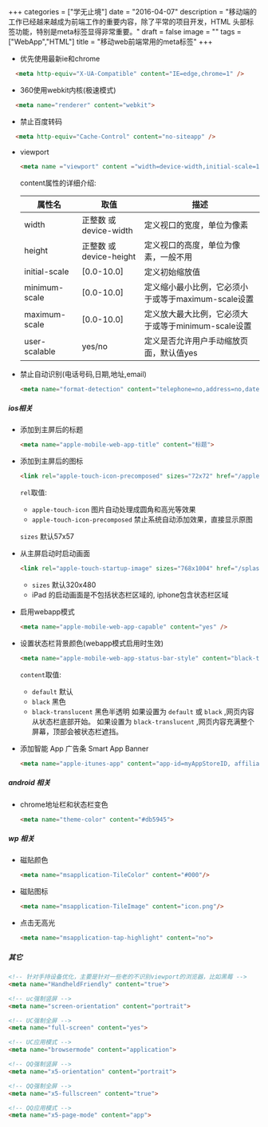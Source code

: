 +++
categories = ["学无止境"]
date = "2016-04-07"
description = "移动端的工作已经越来越成为前端工作的重要内容，除了平常的项目开发，HTML 头部标签功能，特别是meta标签显得非常重要。"
draft = false
image = ""
tags = ["WebApp","HTML"]
title = "移动web前端常用的meta标签"
+++

* 优先使用最新ie和chrome
```html
  <meta http-equiv="X-UA-Compatible" content="IE=edge,chrome=1" />
  ```

* 360使用webkit内核(极速模式)
```html
  <meta name="renderer" content="webkit">
  ```

* 禁止百度转码
```html
  <meta http-equiv="Cache-Control" content="no-siteapp" />
  ```

* viewport
  ```html
  <meta name ="viewport" content ="width=device-width,initial-scale=1.0,maximum-scale=1,user-scalable=no" />
  ```
  content属性的详细介绍:
  <table class="mdl-data-table mdl-shadow--2dp">
    <thead>
      <tr>
        <th>属性名</th>
        <th>取值</th>
        <th>描述</th>
      </tr>
    </thead>
    <tbody>
      <tr>
        <td>width</td>
        <td>正整数 或 device-width</td>
        <td>定义视口的宽度，单位为像素</td>
      </tr>
      <tr>
        <td>height</td>
        <td>正整数 或 device-height</td>
        <td>定义视口的高度，单位为像素，一般不用</td>
      </tr>
      <tr>
        <td>initial-scale</td>
        <td>[0.0-10.0]</td>
        <td>定义初始缩放值</td>
      </tr>
      <tr>
        <td>minimum-scale</td>
        <td>[0.0-10.0]</td>
        <td>定义缩小最小比例，它必须小于或等于maximum-scale设置</td>
      </tr>
      <tr>
        <td>maximum-scale</td>
        <td>[0.0-10.0]</td>
        <td>定义放大最大比例，它必须大于或等于minimum-scale设置</td>
      </tr>
      <tr>
        <td>user-scalable</td>
        <td>yes/no</td>
        <td>定义是否允许用户手动缩放页面，默认值yes</td>
      </tr>
    </tbody>
  </table>

* 禁止自动识别(电话号码,日期,地址,email)
  ```html
  <meta name="format-detection" content="telephone=no,address=no,date=no,email=no">
  ```


##### ios相关

* 添加到主屏后的标题
  ```html
  <meta name="apple-mobile-web-app-title" content="标题">
  ```

* 添加到主屏后的图标
  ```html
  <link rel="apple-touch-icon-precomposed" sizes="72x72" href="/apple-touch-icon.png" />
  ```
  `rel`取值:
    * `apple-touch-icon` 图片自动处理成圆角和高光等效果
    * `apple-touch-icon-precomposed` 禁止系统自动添加效果，直接显示原图   

    `sizes` 默认57x57

* 从主屏启动时启动画面
  ```html
  <link rel="apple-touch-startup-image" sizes="768x1004" href="/splash-screen.png" />
  ```
    * `sizes` 默认320x480
    * iPad 的启动画面是不包括状态栏区域的, iphone包含状态栏区域

* 启用webapp模式
  ```html
  <meta name="apple-mobile-web-app-capable" content="yes" />
  ```

* 设置状态栏背景颜色(webapp模式启用时生效)
  ```html
  <meta name="apple-mobile-web-app-status-bar-style" content="black-translucent" />
  ```
  `content`取值:
    * `default` 默认
    * `black` 黑色
    * `black-translucent` 黑色半透明
  如果设置为 `default` 或 `black` ,网页内容从状态栏底部开始。 如果设置为 `black-translucent` ,网页内容充满整个屏幕，顶部会被状态栏遮挡。

* 添加智能 App 广告条 Smart App Banner
    ```html
    <meta name="apple-itunes-app" content="app-id=myAppStoreID, affiliate-data=myAffiliateData, app-argument=myURL">
    ```

##### android 相关

* chrome地址栏和状态栏变色  
  
    ```html
    <meta name="theme-color" content="#db5945">
    ```

##### wp 相关
* 磁贴颜色
    ```html
    <meta name="msapplication-TileColor" content="#000"/>
    ```

* 磁贴图标
    ```html
    <meta name="msapplication-TileImage" content="icon.png"/>
    ```

* 点击无高光
    ```html
    <meta name="msapplication-tap-highlight" content="no">
    ```

##### 其它

```html
<!-- 针对手持设备优化，主要是针对一些老的不识别viewport的浏览器，比如黑莓 -->
<meta name="HandheldFriendly" content="true">

<!-- uc强制竖屏 -->
<meta name="screen-orientation" content="portrait">

<!-- UC强制全屏 -->
<meta name="full-screen" content="yes">

<!-- UC应用模式 -->
<meta name="browsermode" content="application">

<!-- QQ强制竖屏 -->
<meta name="x5-orientation" content="portrait">

<!-- QQ强制全屏 -->
<meta name="x5-fullscreen" content="true">

<!-- QQ应用模式 -->
<meta name="x5-page-mode" content="app">
```
